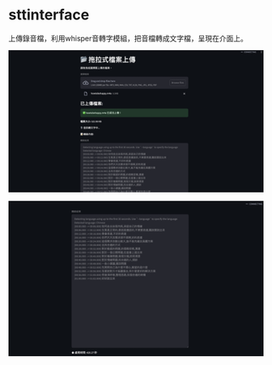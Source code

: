 # sttinterface
上傳錄音檔，利用whisper音轉字模組，把音檔轉成文字檔，呈現在介面上。



![網站介面](images/demo.png)


![轉譯範例](images/demo2.png)
